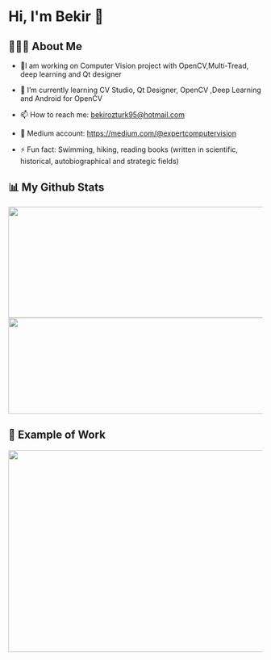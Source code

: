 # Hi, I'm Bekir 👋

## 👨🏼‍✈️ About Me 
- 🎪I am working on Computer Vision project with OpenCV,Multi-Tread, deep learning and Qt designer 
- 🌱 I’m currently learning CV Studio, Qt Designer, OpenCV ,Deep Learning and Android for OpenCV  
- 📫 How to reach me: bekirozturk95@hotmail.com
- 💎 Medium account: https://medium.com/@expertcomputervision


- ⚡ Fun fact: Swimming, hiking, reading books (written in scientific, historical, autobiographical and strategic fields) 

## 📊 My Github Stats
<img align="center" src = "https://github-readme-stats.vercel.app/api?username=engineerbekir&theme=algolia&show_icons=true" width = "820" height ="220"/>

<img align="center" src = "https://github-readme-stats.vercel.app/api/top-langs/?username=engineerbekir&theme=tokyonight&layout=compact]https://github.com/anuraghazra/github-readme-stats" width = "820" height ="190"/>


## 📸 Example of Work
<img align="center" src = "https://github.com/engineerbekir/ObjectSegmantationWithDetectron2/blob/master/objectsegmantation.gif" width = "800" height ="400"/>

